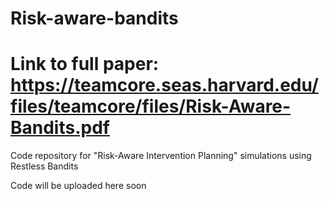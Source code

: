 # Risk-aware-bandits

# Link to full paper: https://teamcore.seas.harvard.edu/files/teamcore/files/Risk-Aware-Bandits.pdf
Code repository for "Risk-Aware Intervention Planning" simulations using Restless Bandits

Code will be uploaded here soon
